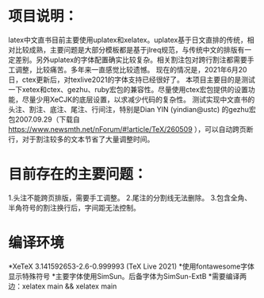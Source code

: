 # 项目说明：
latex中文直书目前主要使用uplatex和xelatex。uplatex基于日文直排的传统，相对比较成熟，主要问题是大部分模板都是基于jlreq规范，与传统中文的排版有一定差别。另外uplatex的字体配置确实比较复杂。相关割注包对跨行割注都需要手工调整，比较痛苦。多年来一直感觉比较遗憾。
现在的情况是，2021年6月20日，ctex更新后，对texlive2021的字体支持已经很好了。
本项目主要目的是测试一下xetex和ctex、gezhu、ruby宏包的兼容性。尽量使用ctex宏包提供的设置功能，尽量少用XeCJK的底层设置，以求减少代码的复杂性。
测试实现中文直书的头注、割注、底注、尾注、行间注，特别是Dian YIN (yindian@ustc) 的gezhu宏包2007.09.29（下载自 https://www.newsmth.net/nForum/#!article/TeX/260509 ），可以自动跨页断行，对于割注较多的文本节省了大量调整时间。


# 目前存在的主要问题：
1.头注不能跨页排版，需要手工调整。
2.尾注的分割线无法删除。
3.包含全角、半角符号的割注换行后，字间距无法控制。

# 编译环境
*XeTeX 3.141592653-2.6-0.999993 (TeX Live 2021)
*使用fontawesome字体显示特殊符号
*主要字体使用SimSun。后备字体为SimSun-ExtB
*需要编译两边：xelatex main && xelatex main

